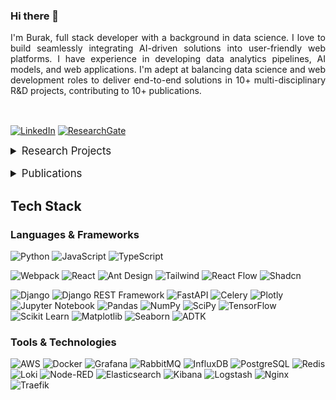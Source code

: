 ### Hi there 👋

<div style="text-align:justify;margin-bottom:1rem;">I'm Burak, full stack developer with a background in data science. I love to build seamlessly integrating AI-driven solutions into user-friendly web platforms. I have experience in developing data analytics pipelines, AI models, and web applications. I'm adept at balancing data science and web development roles to deliver end-to-end solutions in 10+ multi-disciplinary R&D projects, contributing to 10+ publications.</div>&nbsp;

[![LinkedIn](https://img.shields.io/badge/LinkedIn-0077B5?style=for-the-badge&logo=linkedin&logoColor=white)](https://linkedin.com/in/buraketmen)
[![ResearchGate](https://img.shields.io/badge/ResearchGate-00CCBB?style=for-the-badge&logo=ResearchGate&logoColor=white)](https://researchgate.net/profile/Hasan-Ketmen)

<details>
<summary style="font-size: 1.2em;padding-bottom:1rem;">Research Projects</summary>

- **[IoD (EUREKA)](https://www.celticnext.eu/project-iod/)**: Analyzed and automatically grouped Jenkins deployment data from Turkcell using NLP algorithms, enabling developers to take quick action.

- **[SMART-PDM (EUREKA)](https://smart-pdm.eu/)**: Analyzed field data from Zorlu Energy, Kocaer, and Anadolu Isuzu to develop predictive maintenance models using LightGBM, XGBoost and LSTM.

- **[Health5G (EUREKA)](https://www.celticnext.eu/project-health5g/)**: Analyzed health data from Inosens, Vestel, and Sempertech. Designed and developed the Enforma IoT Platform to stream sensor data seamlessly.

- **[SmartWind (EUREKA)](https://smart-wind.eu/)**: Responsible for data analysis, fault detection and ai model development using data from Zorlu Energy's SCADA systems. Developed services to transfer model results to Isotrol's Google Cloud data infrastructure.

- **[MIRAI (EUREKA)](https://project-mirai.eu/)**: Transferred the mini version of PID control processes of ELIAR's devices to a Python-based simulation environment, utilizing open-source SoTA tools.

- **[iData40 (HORIZON2020)](https://mind4machines.eu/idata40/)**: Responsible for managing IoT edge nodes, data acquisition, digital signal processing, and advanced analytics within a cloud-based platform.

- **[iRel40 (HORIZON2020)](https://www.irel40.eu/)**: Responsible for analyzing sound and vibration data from Arçelik's washing machine motors to determine pass/fail outcomes and identify root causes of failures.

- **[Qual40 (HORIZON2020)](https://mind4machines.eu/qual40/)**: Developed a microservice-based application to collect sound recordings from Isuzu vehicles, leveraging AI for pass/fail decisions.

- **[eQual40 (EIT Manufacturing)](https://projects.enforma-tr.com/equal40-2/)**: Developed an on-premises microservices extension to the IIoT Analytics platform, integrating AI solutions, processing manufacturing data, and securely transferring model metrics and logs to the cloud for management and optimization.

- **[Batch40 (TÜBİTAK)](https://projects.enforma-tr.com/batch4-0/)**: Responsible for performance calculation using data collected from textile machines, detecting anomalies with AI models, investigating their causes, and handling processes related to data storage.

</details>

<details>
<summary style="font-size: 1.2em;">Publications</summary>

- Arrowhead and Mimosa Based IoT Framework with an Industrial Predictive Maintenance Application [![DOI:10.1109/INISTA52262.2021.9548127](https://zenodo.org/badge/DOI/10.1109/INISTA52262.2021.9548127.svg)](http://dx.doi.org/10.1109/INISTA52262.2021.9548127)

- Deep Neural Network Based Log Analysis [![DOI:10.1109/SIU53274.2021.9477836](https://zenodo.org/badge/DOI/10.1109/SIU53274.2021.9477836.svg)](http://dx.doi.org/10.1109/SIU53274.2021.9477836)

- Prediction of Failures in Wind Turbines [![DOI:10.1109/SIU53274.2021.9477858](https://zenodo.org/badge/DOI/10.1109/SIU53274.2021.9477858.svg)](http://dx.doi.org/10.1109/SIU53274.2021.9477858)

- An AI-based Architecture Framework for Improving End-of-line Reliability Tests of Electric Motors [![DOI:10.1109/IECON49645.2022.9968853](https://zenodo.org/badge/DOI/10.1109/IECON49645.2022.9968853.svg)](http://dx.doi.org/10.1109/IECON49645.2022.9968853)

- Condition Monitoring on Renewable Energy Production with Application to Wind Generation [![DOI:10.1109/IECON49645.2022.9968833](https://zenodo.org/badge/DOI/10.1109/IECON49645.2022.9968833.svg)](http://dx.doi.org/10.1109/IECON49645.2022.9968833)

- Container Based Distributed Simulation for Temperature Control in Textile Dyeing Processes [![DOI:10.1109/CoDIT58514.2023.10284225](https://zenodo.org/badge/DOI/10.1109/CoDIT58514.2023.10284225.svg)](http://dx.doi.org/10.1109/CoDIT58514.2023.10284225)

- Nesnelerin İnterneti Tabanlı Vagon Takip Sistemi, **IMISC 2019**

- End-to-End Integration of an Arduino Based Edge Device with Healthcare Analytics Platform, **IASRS 2021**

- Anomaly Detection using Audio Signals, **IASRS 2021**

- Brake Pad Wear Estimation in Heavy Commercial Vehicles, **ICoSReSSE 2021**

- Machine Learning for Human Activity Recognition, **ICONSOS 2021**

- Wind Turbine Condition Monitoring Using Failure Analysis, **ISEMAS 2022**

</details>

## Tech Stack

### Languages & Frameworks

![Python](https://img.shields.io/badge/Python-3776AB?style=flat&logo=python&logoColor=white)
![JavaScript](https://img.shields.io/badge/JavaScript-F7DF1E?style=flat&logo=javascript&logoColor=black)
![TypeScript](https://img.shields.io/badge/TypeScript-007ACC?style=flat&logo=typescript&logoColor=white)

![Webpack](https://img.shields.io/badge/Webpack-8DD6F9?style=flat&logo=webpack&logoColor=white)
![React](https://img.shields.io/badge/React-20232A?style=flat&logo=react&logoColor=61DAFB)
![Ant Design](https://img.shields.io/badge/Ant_Design-0170FE?style=flat&logo=antdesign&logoColor=white)
![Tailwind](https://img.shields.io/badge/Tailwind_CSS-000000?style=flat&logo=tailwind-css&logoColor=white)
![React Flow](https://img.shields.io/badge/React_Flow-000000?style=flat&logo=react-flow&logoColor=white)
![Shadcn](https://img.shields.io/badge/Shadcn-000000?style=flat&logo=shadcn&logoColor=white)

![Django](https://img.shields.io/badge/Django-092E20?style=flat&logo=django&logoColor=white)
![Django REST Framework](https://img.shields.io/badge/Django_REST_Framework-092E20?style=flat&logo=django&logoColor=white)
![FastAPI](https://img.shields.io/badge/FastAPI-009688?style=flat&logo=fastapi&logoColor=white)
![Celery](https://img.shields.io/badge/Celery-37814A?style=flat&logo=celery&logoColor=white)
![Plotly](https://img.shields.io/badge/Plotly-000000?style=flat&logo=plotly&logoColor=white)
![Jupyter Notebook](https://img.shields.io/badge/Jupyter_Notebook-F37626?style=flat&logo=jupyter&logoColor=white)
![Pandas](https://img.shields.io/badge/Pandas-150458?style=flat&logo=pandas&logoColor=white)
![NumPy](https://img.shields.io/badge/NumPy-013243?style=flat&logo=numpy&logoColor=white)
![SciPy](https://img.shields.io/badge/SciPy-000000?style=flat&logo=scipy&logoColor=white)
![TensorFlow](https://img.shields.io/badge/TensorFlow-FF6F00?style=flat&logo=tensorflow&logoColor=white)
![Scikit Learn](https://img.shields.io/badge/Scikit_Learn-F7931E?style=flat&logo=scikit-learn&logoColor=white)
![Matplotlib](https://img.shields.io/badge/Matplotlib-013243?style=flat&logo=matplotlib&logoColor=white)
![Seaborn](https://img.shields.io/badge/Seaborn-013243?style=flat&logo=seaborn&logoColor=white)
![ADTK](https://img.shields.io/badge/ADTK-013243?style=flat&logo=adtk&logoColor=white)

### Tools & Technologies

![AWS](https://img.shields.io/badge/AWS-232F3E?style=flat&logo=amazon&logoColor=white)
![Docker](https://img.shields.io/badge/Docker-2496ED?style=flat&logo=docker&logoColor=white)
![Grafana](https://img.shields.io/badge/Grafana-F46800?style=flat&logo=grafana&logoColor=white)
![RabbitMQ](https://img.shields.io/badge/RabbitMQ-FF6600?style=flat&logo=rabbitmq&logoColor=white)
![InfluxDB](https://img.shields.io/badge/InfluxDB-22ADF6?style=flat&logo=influxdb&logoColor=white)
![PostgreSQL](https://img.shields.io/badge/PostgreSQL-316192?style=flat&logo=postgresql&logoColor=white)
![Redis](https://img.shields.io/badge/Redis-DC382D?style=flat&logo=redis&logoColor=white)
![Loki](https://img.shields.io/badge/Loki-000000?style=flat&logo=loki&logoColor=white)
![Node-RED](https://img.shields.io/badge/Node_RED-8F0000?style=flat&logo=node-red&logoColor=white)
![Elasticsearch](https://img.shields.io/badge/Elasticsearch-005571?style=flat&logo=elasticsearch&logoColor=white)
![Kibana](https://img.shields.io/badge/Kibana-005571?style=flat&logo=kibana&logoColor=white)
![Logstash](https://img.shields.io/badge/Logstash-005571?style=flat&logo=logstash&logoColor=white)
![Nginx](https://img.shields.io/badge/Nginx-009639?style=flat&logo=nginx&logoColor=white)
![Traefik](https://img.shields.io/badge/Traefik-000000?style=flat&logo=traefik&logoColor=white)
